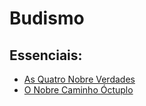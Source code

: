 # Budismo

## Essenciais:

* [As Quatro Nobre Verdades](/budismo/quatro_nobre_verdades.md)
* [O Nobre Caminho Óctuplo](/budismo/caminho_octuplo.md)